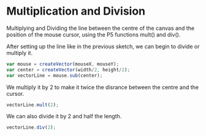 # Multiplication and Division

Multiplying and Dividing the line between the centre of the canvas and the position of the mouse cursor, using the P5 functions mult() and div().

After setting up the line like in the previous sketch, we can begin to divide or multiply it.

```js
var mouse = createVector(mouseX, mouseY);
var center = createVector(width/2, height/2);
var vectorLine = mouse.sub(center);
```

We multiply it by 2 to make it twice the disrance between the centre and the cursor.

```js
vectorLine.mult(2);
```

We can also divide it by 2 and half the length.


```js
vectorLine.div(2);
```